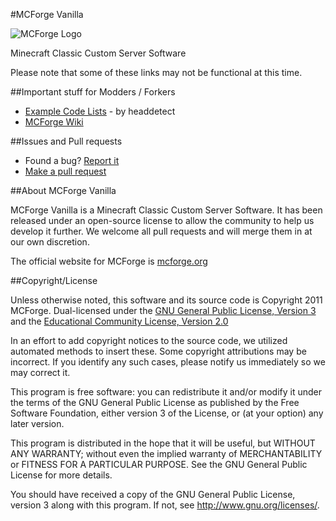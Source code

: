 #MCForge Vanilla

![MCForge Logo](http://mcforge.org/style/img/MCForge.png)

Minecraft Classic Custom Server Software

Please note that some of these links may not be functional at this time. 

##Important stuff for Modders / Forkers
- [Example Code Lists](https://github.com/headdetect/MCForge-Examples) - by headdetect
- [MCForge Wiki](https://github.com/MCForge/MCForge-Vanilla/wiki)

##Issues and Pull requests
- Found a bug? [Report it](https://github.com/MCForge/MCForge-Vanilla/issues)
- [Make a pull request](https://github.com/MCForge/MCForge-Vanilla/wiki/Pull-Requests)

##About MCForge Vanilla

MCForge Vanilla is a Minecraft Classic Custom Server Software. It has been released under an open-source license to allow the community to help us develop it further.  We welcome all pull requests and will merge them in at our own discretion.

The official website for MCForge is [mcforge.org][1]

##Copyright/License

Unless otherwise noted, this software and its source code is
Copyright 2011 MCForge. Dual-licensed under the [GNU General Public License, Version 3][2] and the [Educational Community License, Version 2.0][3]

In an effort to add copyright notices to the source code, we utilized automated methods to insert these.
Some copyright attributions may be incorrect.  If you identify any such cases, please notify us immediately so we may correct it.

This program is free software: you can redistribute it and/or modify
it under the terms of the GNU General Public License as published by
the Free Software Foundation, either version 3 of the License, or
(at your option) any later version.

This program is distributed in the hope that it will be useful,
but WITHOUT ANY WARRANTY; without even the implied warranty of
MERCHANTABILITY or FITNESS FOR A PARTICULAR PURPOSE.  See the
GNU General Public License for more details.

You should have received a copy of the GNU General Public License, version 3
along with this program.  If not, see <http://www.gnu.org/licenses/>.

[1]: http://www.mcforge.com
[2]: http://www.gnu.org/licenses/gpl-3.0.html
[3]: http://www.opensource.org/licenses/ecl2.php
